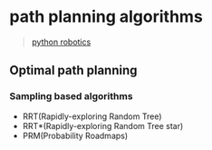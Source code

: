 # path planning algorithms
> [python robotics](https://github.com/AtsushiSakai/PythonRobotics#support)

## Optimal path planning

### Sampling based algorithms

- RRT(Rapidly-exploring Random Tree)
- RRT*(Rapidly-exploring Random Tree star)
- PRM(Probability Roadmaps)